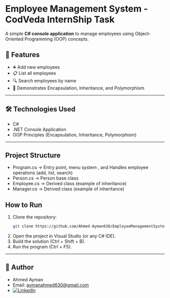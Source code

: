 # Employee Management System - CodVeda InternShip Task

A simple **C# console application** to manage employees using Object-Oriented Programming (OOP) concepts.

## 🚀 Features
- ➕ Add new employees  
- 📋 List all employees  
- 🔍 Search employees by name 
- 🧩 Demonstrates Encapsulation, Inheritance, and Polymorphism

---

## 🛠️ Technologies Used
- C#
- .NET Console Application
- OOP Principles (Encapsulation, Inheritance, Polymorphism)

---

## Project Structure
- Program.cs → Entry point, menu system , and Handles employee operations (add, list, search)
- Person.cs → Person base class
- Employee.cs → Derived class (example of inheritance)
- Manager.cs → Derived class (example of inheritance)

## How to Run
1. Clone the repository:
   ```bash
   git clone https://github.com/Ahmed-Ayman630/EmployeeManagementSystem.git
   
2. Open the project in Visual Studio (or any C# IDE).
3. Build the solution (Ctrl + Shift + B).
4. Run the program (Ctrl + F5).

---

## 👤 Author
- Ahmed Ayman
- Email: aymanahmed630@gmail.com
- [![LinkedIn](https://img.shields.io/badge/LinkedIn-Profile-blue?logo=linkedin)](https://www.linkedin.com/in/username)

